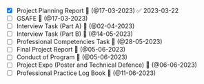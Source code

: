 - [x] Project Planning Report 📅 (@17-03-2023) ✅ 2023-03-22
- [ ] GSAFE 📅 (@17-03-2023)
- [ ] Interview Task (Part A) 📅 (@02-04-2023)
- [ ] Interview Task (Part B) 📅 (@14-05-2023)
- [ ] Professional Competencies Task 📅 (@28-05-2023)
- [ ] Final Project Report 📅 (@05-06-2023)
- [ ] Conduct of Program 📅 (@05-06-2023)
- [ ] Project Expo (Poster and Technical Defence) 📅 (@06-06-2023)
- [ ] Professional Practice Log Book 📅 (@11-06-2023)